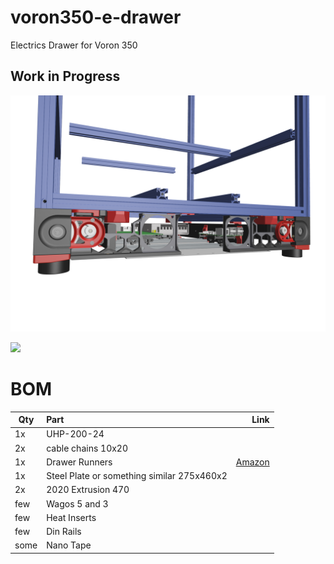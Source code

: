 # voron350-e-drawer
Electrics Drawer for Voron 350


## Work in Progress

![](https://github.com/Obscured84/voron350-e-drawer/blob/main/images/IMG_0044.png)

![](https://github.com/Obscured84/voron350-e-drawer/assets/29978632/bc4d8feb-ca23-48f6-9ebf-8db53c03af3c)

# BOM
| Qty      | Part           | Link |
| ------------- |:-------------| -----:|
| 1x     | UHP-200-24||
| 2x     | cable chains 10x20||
| 1x | Drawer Runners    |  [Amazon](https://www.amazon.de/-/en/dp/B0BFFM9B41?psc=1&ref=ppx_yo2ov_dt_b_product_details)   |
| 1x | Steel Plate or something similar 275x460x2      |    |
| 2x | 2020 Extrusion 470    |    |
| few | Wagos 5 and 3     |    |
| few | Heat Inserts    |    |
| few | Din Rails     |    |
| some | Nano Tape     |    |

